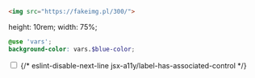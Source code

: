 ```html
<img src="https://fakeimg.pl/300/">
```

height: 10rem;
width: 75%;

```scss
@use 'vars';
background-color: vars.$blue-color;
```

<div id="webapp_cover">
          <div id="menu_button">
            <input type="checkbox" id="menu_checkbox" onClick={handleDisplay} />
            {/* eslint-disable-next-line jsx-a11y/label-has-associated-control */}
            <label htmlFor="menu_checkbox" id="menu_label">
              <div id="menu_text_bar" />
            </label>
          </div>
        </div>
